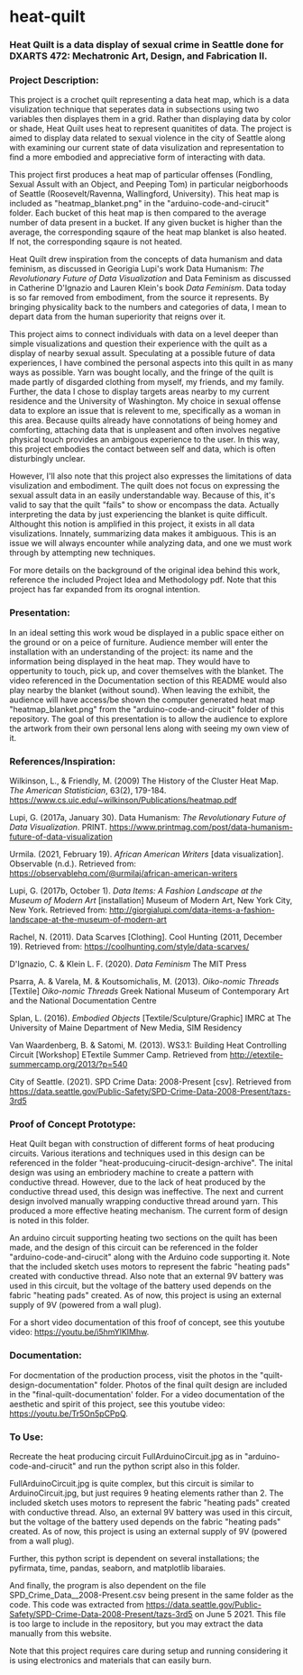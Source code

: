 # heat-quilt

### Heat Quilt is a data display of sexual crime in Seattle done for DXARTS 472: Mechatronic Art, Design, and Fabrication II.

### Project Description:

This project is a crochet quilt representing a data heat map, which is a data visulization technique that seperates data in subsections using two variables then displayes them in a grid. Rather than displaying data by color or shade, Heat Quilt uses heat to represent quanitites of data. The project is aimed to display data related to sexual violence in the city of Seattle along with examining our current state of data visulization and representation to find a more embodied and appreciative form of interacting with data.

This project first produces a heat map of particular offenses (Fondling, Sexual Assult with an Object, and Peeping Tom) in particular neigborhoods of Seattle (Roosevelt/Ravenna, Wallingford, University). This heat map is included as "heatmap_blanket.png" in the "arduino-code-and-cirucit" folder. Each bucket of this heat map is then compared to the average number of data present in a bucket. If any given bucket is higher than the average, the corresponding sqaure of the heat map blanket is also heated. If not, the corresponding sqaure is not heated.

Heat Quilt drew inspiration from the concepts of data humanism and data feminism, as discussed in Georigia Lupi's work Data Humanism: *The Revolutionary Future of Data Visualization* and Data Feminism as discussed in Catherine D'Ignazio and Lauren Klein's book *Data Feminism*. Data today is so far removed from embodiment, from the source it represents. By bringing physicality back to the numbers and categories of data, I mean to depart data from the human superiority that reigns over it.

This project aims to connect individuals with data on a level deeper than simple visualizations and question their experience with the quilt as a display of nearby sexual assult. Speculating at a possible future of data experiences, I have combined the personal aspects into this quilt in as many ways as possible. Yarn was bought locally, and the fringe of the quilt is made partly of disgarded clothing from myself, my friends, and my family. Further, the data I chose to display targets areas nearby to my current residence and the University of Washington. My choice in sexual offense data to explore an issue that is relevent to me, specifically as a woman in this area. Because quilts already have connotations of being homey and comforting, attaching data that is unpleasent and often involves negative physical touch provides an ambigous experience to the user. In this way, this project embodies the contact between self and data, which is often disturbingly unclear.

However, I'll also note that this project also expresses the limitations of data visulization and embodiment. The quilt does not focus on expressing the sexual assult data in an easily understandable way. Because of this, it's valid to say that the quilt "fails" to show or encompass the data. Actually interpreting the data by just experiencing the blanket is quite difficult. Althought this notion is amplified in this project, it exists in all data visulizations. Innately, summarizing data makes it ambiguous. This is an issue we will always encounter while analyzing data, and one we must work through by attempting new techniques.

For more details on the background of the original idea behind this work, reference the included Project Idea and Methodology pdf. Note that this project has far expanded from its orognal intention.

### Presentation:

In an ideal setting this work woud be displayed in a public space either on the ground or on a peice of furniture. Audience member will enter the installation with an understanding of the project: its name and the information being displayed in the heat map. They would have to oppertunity to touch, pick up, and cover themselves with the blanket. The video referenced in the Documentation section of this README would also play nearby the blanket (without sound). When leaving the exhibit, the audience will have access/be shown the computer generated heat map "heatmap_blanket.png" from the "arduino-code-and-cirucit" folder of this repository. The goal of this presentation is to allow the audience to explore the artwork from their own personal lens along with seeing my own view of it.

### References/Inspiration:

Wilkinson, L., & Friendly, M. (2009) The History of the Cluster Heat Map. *The American Statistician*, 63(2), 179-184. https://www.cs.uic.edu/~wilkinson/Publications/heatmap.pdf

Lupi, G. (2017a, January 30). Data Humanism: *The Revolutionary Future of Data Visualization*. PRINT. https://www.printmag.com/post/data-humanism-future-of-data-visualization

Urmila. (2021, February 19). *African American Writers* [data visualization]. Observable (n.d.). Retrieved from: https://observablehq.com/@urmilaj/african-american-writers

Lupi, G. (2017b, October 1). *Data Items: A Fashion Landscape at the Museum of Modern Art* [installation] Museum of Modern Art, New York City, New York. Retrieved from: http://giorgialupi.com/data-items-a-fashion-landscape-at-the-museum-of-modern-art

Rachel, N. (2011). Data Scarves [Clothing]. Cool Hunting (2011, December 19). Retrieved from: https://coolhunting.com/style/data-scarves/

D'Ignazio, C. & Klein L. F. (2020). *Data Feminism* The MIT Press

Psarra, A. & Varela, M. & Koutsomichalis, M. (2013). *Oiko-nomic Threads* [Textile] *Oiko-nomic Threads* Greek National Museum of Contemporary Art and the National Documentation Centre

Splan, L. (2016). *Embodied Objects* [Textile/Sculpture/Graphic] IMRC at The University of Maine Department of New Media, SIM Residency

Van Waardenberg, B. & Satomi, M. (2013). WS3.1: Building Heat Controlling Circuit [Workshop] ETextile Summer Camp. Retrieved from http://etextile-summercamp.org/2013/?p=540

City of Seattle. (2021). SPD Crime Data: 2008-Present [csv]. Retrieved from https://data.seattle.gov/Public-Safety/SPD-Crime-Data-2008-Present/tazs-3rd5


### Proof of Concept Prototype:

Heat Quilt began with construction of different forms of heat producing circuits. Various iterations and techniques used in this design can be referenced in the folder "heat-producuing-cirucit-design-archive". The inital design was using an embriodery machine to create a pattern with conductive thread. However, due to the lack of heat produced by the conductive thread used, this design was ineffective. The next and current design involved manually wrapping conductive thread around yarn. This produced a more effective heating mechanism. The current form of design is noted in this folder.

An arduino circuit supporting heating two sections on the quilt has been made, and the design of this circuit can be referenced in the folder "arduino-code-and-cirucit" along with the Arduino code supporting it. Note that the included sketch uses motors to represent the fabric "heating pads" created with conductive thread. Also note that an external 9V battery was used in this circuit, but the voltage of the battery used depends on the fabric "heating pads" created. As of now, this project is using an external supply of 9V (powered from a wall plug).

For a short video documentation of this froof of concept, see this youtube video: https://youtu.be/i5hmYlKIMhw.

### Documentation:

For docmentation of the production process, visit the photos in the "quilt-design-documentation" folder. Photos of the final quilt design are included in the "final-quilt-documentation' folder. For a video documentation of the aesthetic and spirit of this project, see this youtube video: https://youtu.be/Tr5On5pCPpQ.

### To Use:

Recreate the heat producing circuit FullArduinoCircuit.jpg as in "arduino-code-and-cirucit" and run the python script also in this folder.

FullArduinoCircuit.jpg is quite complex, but this circuit is similar to ArduinoCircuit.jpg, but just requires 9 heating elements rather than 2. The included sketch uses motors to represent the fabric "heating pads" created with conductive thread. Also, an external 9V battery was used in this circuit, but the voltage of the battery used depends on the fabric "heating pads" created. As of now, this project is using an external supply of 9V (powered from a wall plug).

Further, this python script is dependent on several installations; the pyfirmata, time, pandas, seaborn, and matplotlib libaraies.

And finally, the program is also dependent on the file SPD_Crime_Data__2008-Present.csv being present in the same folder as the code. This code was extracted from https://data.seattle.gov/Public-Safety/SPD-Crime-Data-2008-Present/tazs-3rd5 on June 5 2021. This file is too large to include in the repository, but you may extract the data manually from this website.

Note that this project requires care during setup and running considering it is using electronics and materials that can easily burn.
